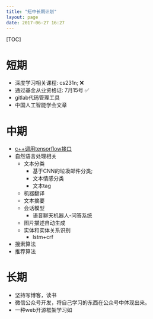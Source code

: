 ```yaml
---
title: "短中长期计划"
layout: page
date: 2017-06-27 16:27
---
```


[TOC]
# 短期  
- 深度学习相关课程: cs231n; ❌
- 通过基金从业资格证: 7月15号 ✅
- gitlab代码管理工具
- 中国人工智能学会文章

# 中期
- [c++调用tensorflow接口](http://blog.csdn.net/rockingdingo/article/details/75452711)
- 自然语言处理相关
    - 文本分类
        - 基于CNN的垃圾邮件分类;
        - 文本情感分类
        - 文本tag
    - 机器翻译
    - 文本摘要
    - 会话模型
        - 语音聊天机器人-问答系统
    - 图片描述自动生成
    - 实体和实体关系识别
        - lstm+crf
- 搜索算法
- 推荐算法

# 长期
- 坚持写博客，读书
- 微信公众号开发，将自己学习的东西在公众号中体现出来。
- 一种web开源框架学习如